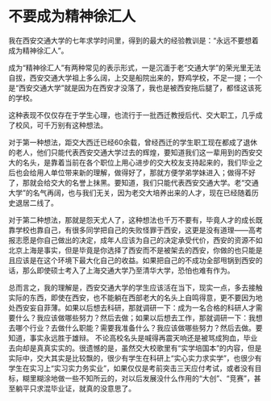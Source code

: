 # 不要成为精神徐汇人

我在西安交通大学的七年求学时间里，得到的最大的经验教训是：“永远不要想着成为精神徐汇人”。

成为“精神徐汇人”有两种常见的表示形式，一是沉湎于老“交通大学”的荣光里无法自拔，西安交通大学祖上多么阔，上交是船院出来的，野鸡学校，不足一提；一个是“西安交通大学”就是因为在西安才没落了，我也是被西安拖后腿了，都怪这该死的学校。

这种表现不仅仅存在于学生心理，也流行于一批西迁教授后代、交大职工，几乎成了校风，可千万别有这种想法。

对于第一种想法，距交大西迁已经60余载，曾经西迁的学生职工现在都成了退休的老人，他们只能代表西安交通大学过去的辉煌，要知道我们这一辈用到的西安交大的名头，是靠着当前在各个职位上用心进步的交大校友支持起来的，我们毕业之后也会给用人单位带来新的理解，做得好了，那就方便学弟学妹进入；做得不好了，那就会给交大的名誉上抹黑。要知道，我们只能代表西安交通大学。老“交通大学”的名气再阔，也与我们无关，因为老交大培养出来的人才，现在已经随着历史退居二线了。

对于第二种想法，那就是怨天尤人了，这种想法也千万不要有，毕竟人才的成长既靠学校也靠自己，有很多同学把自己的失败怪罪于西安，这更是没有道理——高考报志愿是你自己做出的决定，成年人应该为自己的决定承受代价，西安的资源不如北京上海是事实，但是毕竟是你选择了西安而不是被架去的西安，你做的也只能是且应该是在这个环境下最大化自己的收益。如果把自己的不成功全部甩锅到西安的话，那么即使硕士考入了上海交通大学乃至清华大学，恐怕也难有作为。

总而言之，我的理解是，西安交通大学的学生应该活在当下，现实一点，多去接触实际的东西，即使在西安，也不能躺在西部老大的名头上自鸣得意，更不要因为地处西安妄自菲薄。如果以后想去科研，那就调研一下：成为一名合格的科研人才需要什么？我应该做哪些努力？然后去做；如果以后想去工作，那就调研一下：我想去哪个行业？去做什么职能？需要我准备什么？我应该做哪些努力？然后去做。要知道，事实永远胜于雄辩。
不论高校名头是喊得再震天响还是被骂成狗血，毕业去向却是真真实实的。很遗憾的是，虽然交大校歌里有“实学培国本”的内容，但是实际中，交大其实是比较飘的，很少有学生在科研上“实心实力求实学”，也很少有学生在实习上“实习实力务实业”，如果仅仅是考前突击三天应付考试，或者没有目标，糊里糊涂地做一些不知所云的，对以后发展没什么作用的“大创”、“竞赛”，甚至躺平只求混毕业证，就真的没意思了。

